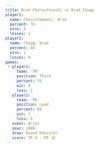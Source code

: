 ```yaml
---
title: Brad Chorostkowski vs Brad Chugg
player1:                   
  name: Chorostkowski, Brad
  percent: 76              
  wins: 0                  
  losses: 1                
player2:                   
  name: Chugg, Brad        
  percent: 84              
  wins: 1                  
  losses: 0                
games:
 - player1:         
     team: 'TR'     
     position: Third
     percent: 76    
     win: 0         
     loss: 1        
   player2:        
     team: 'PE'    
     position: Lead
     percent: 84   
     win: 1        
     loss: 0       
   event: Brier        
   year: 1998          
   draw: Round Robin(9)
   score: TR 8 - PE 10 
---
```

